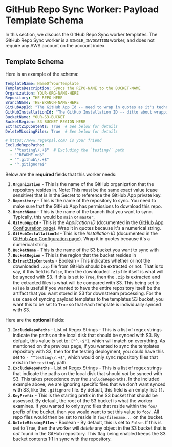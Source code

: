 # GitHub Repo Sync Worker: Payload Template Schema
In this section, we discuss the GitHub Repo Sync worker templates. The GitHub Repo Sync worker is a `SINGLE_INVOCATION` worker, and does not require any AWS account on the account index.

## Template Schema
Here is an example of the schema:
```yaml
TemplateName: NameOfYourTemplate
TemplateDescription: Syncs the REPO-NAME to the BUCKET-NAME
Organization: YOUR-ORG-NAME-HERE
Repository: THE-REPO-HERE
BranchName: THE-BRANCH-NAME-HERE
GitHubAppId: "The GitHub App Id -- need to wrap in quotes as it's technically a number but this needs to be a string"
GitHubInstallationId: "The GitHub Installation ID -- ditto about wrapping in quotes"
BucketName: YOUR-S3-BUCKET
BucketRegion: S3 BUCKET REGION HERE
ExtractZipContents: True  # See below for details
DeleteMissingFiles: True  # See below for details

# https://www.regexpal.com/ is your friend
ExcludeRepoPaths:
  - "^testing\/.+$"  # Excluding the `testing/` path
  - "^README.md$"
  - "^.github\/.+$"
  - "^.gitignore$"
```

Below are the **required** fields that this worker needs:

1. **`Organization`** - This is the name of the GitHub organization that the repository resides in. Note: This must be the same exact value (case sensitive) that is in the Secret to reference the GitHub App private key.
1. **`Repository`** - This is the name of the repository to sync. You need to make sure that the GitHub App has permissions to download this repo.
1. **`BranchName`** - This is the name of the branch that you want to sync. Typically, this would be `main` or `master`.
1. **`GitHubAppId`** - This is the *Application ID* (documented in the [GitHub App Configuration page](ConfigureGitHubApp.md)). Wrap it in quotes because it's a numerical string.
1. **`GitHubInstallationId`** - This is the *Installation ID* (documented in the [GitHub App Configuration page](ConfigureGitHubApp.md)). Wrap it in quotes because it's a numerical string.
1. **`BucketName`** - This is the name of the S3 bucket you want to sync with
1. **`BucketRegion`** - This is the region that the bucket resides in
1. **`ExtractZipContents`** - Boolean - This indicates whether or not the downloaded `.zip` file from GitHub should be extracted or not. That is to say, if this field is `False`, then the downloaded `.zip` file itself is what will be synced with S3. If this is set to `True`, then the `.zip` is extracted and the extracted files is what will be compared with S3. This being set to `False` is useful if you wanted to have the entire repository itself be the artifact that you want stored in S3 for downstream processing. For the use case of syncing payload templates to the templates S3 bucket, you want this to be set to `True` so that each template is individually synced with S3.

Here are the **optional** fields:

1. **`IncludeRepoPaths`** - List of Regex Strings - This is a list of regex strings indicate the paths on the local disk that should be synced with S3. By default, this value is set to: `["^.+$"]`, which will match on everything. As mentioned on the previous page, if you wanted to sync the templates repository with S3, then for the testing deployment, you could have this set to `- "^testing\/.+$"`, which would only sync repository files that exist in the `testing\` path.
1. **`ExcludeRepoPaths`** - List of Regex Strings - This is a list of regex strings that indicate the paths on the local disk that should *not* be synced with S3. This takes precedence over the `IncludeRepoPaths`. In the included example above, we are ignoring specific files that we don't want synced with S3, like the `.gitignore` file. By default, this field is an empty list: `[]`.
1. **`KeyPrefix`** - This is the starting prefix in the S3 bucket that should be assessed. By default, the root of the S3 bucket is what the worker examines. If you wanted to only sync files that reside within the `foo/` prefix of the bucket, then you would want to set this value to `foo/`. All repo files would then be set to reside in `foo/filename...` on the bucket.
1. **`DeleteMissingFiles`** - Boolean - By default, this is set to `False`. If this is set to `True`, then the worker will *delete* any object in the S3 bucket that is *not* found in the GitHub repository. This flag being enabled keeps the S3 bucket contents 1:1 in sync with the repository.
